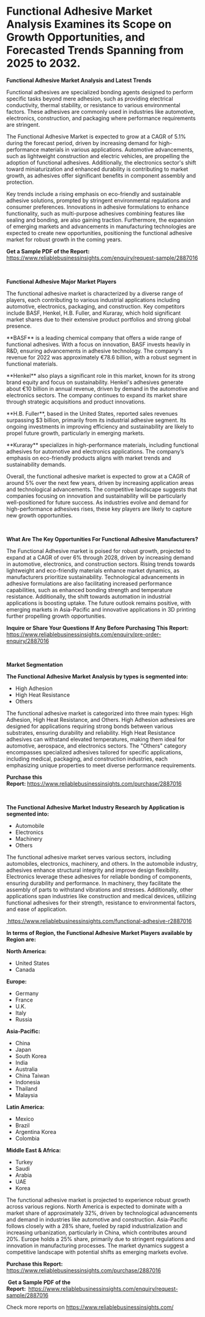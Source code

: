 <p><h1>Functional Adhesive Market Analysis Examines its Scope on Growth Opportunities, and Forecasted Trends Spanning from 2025 to 2032.</h1></p><p><strong>Functional Adhesive Market Analysis and Latest Trends</strong></p>
<p><p>Functional adhesives are specialized bonding agents designed to perform specific tasks beyond mere adhesion, such as providing electrical conductivity, thermal stability, or resistance to various environmental factors. These adhesives are commonly used in industries like automotive, electronics, construction, and packaging where performance requirements are stringent.</p><p>The Functional Adhesive Market is expected to grow at a CAGR of 5.1% during the forecast period, driven by increasing demand for high-performance materials in various applications. Automotive advancements, such as lightweight construction and electric vehicles, are propelling the adoption of functional adhesives. Additionally, the electronics sector's shift toward miniaturization and enhanced durability is contributing to market growth, as adhesives offer significant benefits in component assembly and protection.</p><p>Key trends include a rising emphasis on eco-friendly and sustainable adhesive solutions, prompted by stringent environmental regulations and consumer preferences. Innovations in adhesive formulations to enhance functionality, such as multi-purpose adhesives combining features like sealing and bonding, are also gaining traction. Furthermore, the expansion of emerging markets and advancements in manufacturing technologies are expected to create new opportunities, positioning the functional adhesive market for robust growth in the coming years.</p></p>
<p><strong>Get a Sample PDF of the Report:&nbsp;</strong> <a href="https://www.reliablebusinessinsights.com/enquiry/request-sample/2887016?utm_campaign=2760&utm_medium=2&utm_source=Github&utm_content=ia&utm_term=13032025&utm_id=functional-adhesive">https://www.reliablebusinessinsights.com/enquiry/request-sample/2887016</a></p>
<p>&nbsp;</p>
<p><strong>Functional Adhesive Major Market Players</strong></p>
<p><p>The functional adhesive market is characterized by a diverse range of players, each contributing to various industrial applications including automotive, electronics, packaging, and construction. Key competitors include BASF, Henkel, H.B. Fuller, and Kuraray, which hold significant market shares due to their extensive product portfolios and strong global presence.</p><p>**BASF** is a leading chemical company that offers a wide range of functional adhesives. With a focus on innovation, BASF invests heavily in R&D, ensuring advancements in adhesive technology. The company's revenue for 2022 was approximately €78.6 billion, with a robust segment in functional materials.</p><p>**Henkel** also plays a significant role in this market, known for its strong brand equity and focus on sustainability. Henkel's adhesives generate about €10 billion in annual revenue, driven by demand in the automotive and electronics sectors. The company continues to expand its market share through strategic acquisitions and product innovations.</p><p>**H.B. Fuller**, based in the United States, reported sales revenues surpassing $3 billion, primarily from its industrial adhesive segment. Its ongoing investments in improving efficiency and sustainability are likely to propel future growth, particularly in emerging markets.</p><p>**Kuraray** specializes in high-performance materials, including functional adhesives for automotive and electronics applications. The company’s emphasis on eco-friendly products aligns with market trends and sustainability demands.</p><p>Overall, the functional adhesive market is expected to grow at a CAGR of around 5% over the next few years, driven by increasing application areas and technological advancements. The competitive landscape suggests that companies focusing on innovation and sustainability will be particularly well-positioned for future success. As industries evolve and demand for high-performance adhesives rises, these key players are likely to capture new growth opportunities.</p></p>
<p>&nbsp;</p>
<p><strong>What Are The Key Opportunities For Functional Adhesive Manufacturers?</strong></p>
<p><p>The Functional Adhesive market is poised for robust growth, projected to expand at a CAGR of over 6% through 2028, driven by increasing demand in automotive, electronics, and construction sectors. Rising trends towards lightweight and eco-friendly materials enhance market dynamics, as manufacturers prioritize sustainability. Technological advancements in adhesive formulations are also facilitating increased performance capabilities, such as enhanced bonding strength and temperature resistance. Additionally, the shift towards automation in industrial applications is boosting uptake. The future outlook remains positive, with emerging markets in Asia-Pacific and innovative applications in 3D printing further propelling growth opportunities.</p></p>
<p><strong>Inquire or Share Your Questions If Any Before Purchasing This Report:</strong> <a href="https://www.reliablebusinessinsights.com/enquiry/pre-order-enquiry/2887016?utm_campaign=2760&utm_medium=2&utm_source=Github&utm_content=ia&utm_term=13032025&utm_id=functional-adhesive">https://www.reliablebusinessinsights.com/enquiry/pre-order-enquiry/2887016</a></p>
<p>&nbsp;</p>
<p><strong>Market Segmentation</strong></p>
<p><strong>The Functional Adhesive Market Analysis by types is segmented into:</strong></p>
<p><ul><li>High Adhesion</li><li>High Heat Resistance</li><li>Others</li></ul></p>
<p><p>The functional adhesive market is categorized into three main types: High Adhesion, High Heat Resistance, and Others. High Adhesion adhesives are designed for applications requiring strong bonds between various substrates, ensuring durability and reliability. High Heat Resistance adhesives can withstand elevated temperatures, making them ideal for automotive, aerospace, and electronics sectors. The "Others" category encompasses specialized adhesives tailored for specific applications, including medical, packaging, and construction industries, each emphasizing unique properties to meet diverse performance requirements.</p></p>
<p><strong>Purchase this Report:&nbsp;</strong><a href="https://www.reliablebusinessinsights.com/purchase/2887016?utm_campaign=2760&utm_medium=2&utm_source=Github&utm_content=ia&utm_term=13032025&utm_id=functional-adhesive">https://www.reliablebusinessinsights.com/purchase/2887016</a></p>
<p>&nbsp;</p>
<p><strong>The Functional Adhesive Market Industry Research by Application is segmented into:</strong></p>
<p><ul><li>Automobile</li><li>Electronics</li><li>Machinery</li><li>Others</li></ul></p>
<p><p>The functional adhesive market serves various sectors, including automobiles, electronics, machinery, and others. In the automobile industry, adhesives enhance structural integrity and improve design flexibility. Electronics leverage these adhesives for reliable bonding of components, ensuring durability and performance. In machinery, they facilitate the assembly of parts to withstand vibrations and stresses. Additionally, other applications span industries like construction and medical devices, utilizing functional adhesives for their strength, resistance to environmental factors, and ease of application.</p></p>
<p><a href="https://www.reliablebusinessinsights.com/functional-adhesive-r2887016?utm_campaign=2760&utm_medium=2&utm_source=Github&utm_content=ia&utm_term=13032025&utm_id=functional-adhesive">&nbsp;https://www.reliablebusinessinsights.com/functional-adhesive-r2887016</a></p>
<p><strong>In terms of Region, the Functional Adhesive Market Players available by Region are:</strong></p>
<p>
    <p> <strong> North America: </strong>
        <ul>
            <li>United States</li>
            <li>Canada</li>
        </ul>
        </p> 
    <p> <strong> Europe: </strong>
        <ul>
            <li>Germany</li>
            <li>France</li>
            <li>U.K.</li>
            <li>Italy</li>
            <li>Russia</li>
        </ul>
        </p> 
    <p> <strong> Asia-Pacific: </strong>
        <ul>
            <li>China</li>
            <li>Japan</li>
            <li>South Korea</li>
            <li>India</li>
            <li>Australia</li>
            <li>China Taiwan</li>
            <li>Indonesia</li>
            <li>Thailand</li>
            <li>Malaysia</li>
        </ul>
        </p> 
    <p> <strong> Latin America: </strong>
        <ul>
            <li>Mexico</li>
            <li>Brazil</li>
            <li>Argentina Korea</li>
            <li>Colombia</li>
        </ul>
        </p> 
    <p> <strong> Middle East & Africa: </strong>
        <ul>
            <li>Turkey</li>
            <li>Saudi</li>
            <li>Arabia</li>
            <li>UAE</li>
            <li>Korea</li>
        </ul>
    </p>
    </p>
<p><p>The functional adhesive market is projected to experience robust growth across various regions. North America is expected to dominate with a market share of approximately 32%, driven by technological advancements and demand in industries like automotive and construction. Asia-Pacific follows closely with a 28% share, fueled by rapid industrialization and increasing urbanization, particularly in China, which contributes around 20%. Europe holds a 25% share, primarily due to stringent regulations and innovation in manufacturing processes. The market dynamics suggest a competitive landscape with potential shifts as emerging markets evolve.</p></p>
<p><strong>Purchase this Report: </strong><a href="https://www.reliablebusinessinsights.com/purchase/2887016?utm_campaign=2760&utm_medium=2&utm_source=Github&utm_content=ia&utm_term=13032025&utm_id=functional-adhesive">https://www.reliablebusinessinsights.com/purchase/2887016</a></p>
<p>&nbsp;<strong>Get a Sample PDF of the Report:&nbsp;&nbsp;</strong><a href="https://www.reliablebusinessinsights.com/enquiry/request-sample/2887016?utm_campaign=2760&utm_medium=2&utm_source=Github&utm_content=ia&utm_term=13032025&utm_id=functional-adhesive">https://www.reliablebusinessinsights.com/enquiry/request-sample/2887016</a></p>
<p><strong></strong></p>
<p>Check more reports on <a href="https://www.reliablebusinessinsights.com/?utm_campaign=2760&utm_medium=2&utm_source=Github&utm_content=ia&utm_term=13032025&utm_id=functional-adhesive">https://www.reliablebusinessinsights.com/</a></p>
